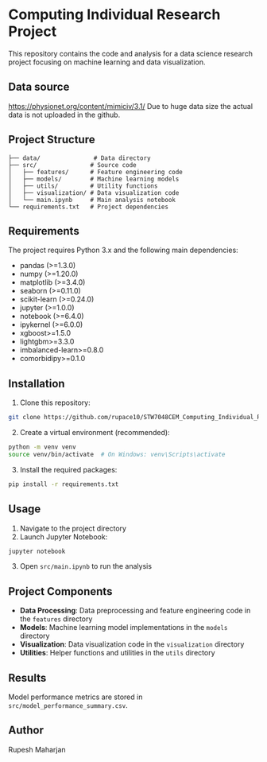 # Computing Individual Research Project

This repository contains the code and analysis for a data science research project focusing on machine learning and data visualization.

## Data source
https://physionet.org/content/mimiciv/3.1/
Due to huge data size the actual data is not uploaded in the github.

## Project Structure

```
├── data/               # Data directory
├── src/               # Source code
│   ├── features/      # Feature engineering code
│   ├── models/        # Machine learning models
│   ├── utils/         # Utility functions
│   ├── visualization/ # Data visualization code
│   └── main.ipynb     # Main analysis notebook
└── requirements.txt   # Project dependencies
```

## Requirements

The project requires Python 3.x and the following main dependencies:
- pandas (>=1.3.0)
- numpy (>=1.20.0)
- matplotlib (>=3.4.0)
- seaborn (>=0.11.0)
- scikit-learn (>=0.24.0)
- jupyter (>=1.0.0)
- notebook (>=6.4.0)
- ipykernel (>=6.0.0)
- xgboost>=1.5.0
- lightgbm>=3.3.0
- imbalanced-learn>=0.8.0
- comorbidipy>=0.1.0

## Installation

1. Clone this repository:
```bash
git clone https://github.com/rupace10/STW7048CEM_Computing_Individual_Research_Project.git
```

2. Create a virtual environment (recommended):
```bash
python -m venv venv
source venv/bin/activate  # On Windows: venv\Scripts\activate
```

3. Install the required packages:
```bash
pip install -r requirements.txt
```

## Usage

1. Navigate to the project directory
2. Launch Jupyter Notebook:
```bash
jupyter notebook
```
3. Open `src/main.ipynb` to run the analysis

## Project Components

- **Data Processing**: Data preprocessing and feature engineering code in the `features` directory
- **Models**: Machine learning model implementations in the `models` directory
- **Visualization**: Data visualization code in the `visualization` directory
- **Utilities**: Helper functions and utilities in the `utils` directory

## Results

Model performance metrics are stored in `src/model_performance_summary.csv`.


## Author

Rupesh Maharjan